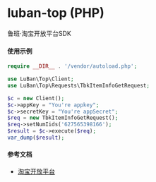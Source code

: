 # luban-top (PHP)
鲁班·淘宝开放平台SDK

#### 使用示例
```php
require __DIR__ . '/vendor/autoload.php';

use LuBan\Top\Client;
use LuBan\Top\Requests\TbkItemInfoGetRequest;

$c = new Client();
$c->appKey = "You're appkey";
$c->secretKey = "You're appSecret";
$req = new TbkItemInfoGetRequest();
$req->setNumIids('627565398166');
$result = $c->execute($req);
var_dump($result);
```

#### 参考文档
- [淘宝开放平台](https://open.taobao.com)